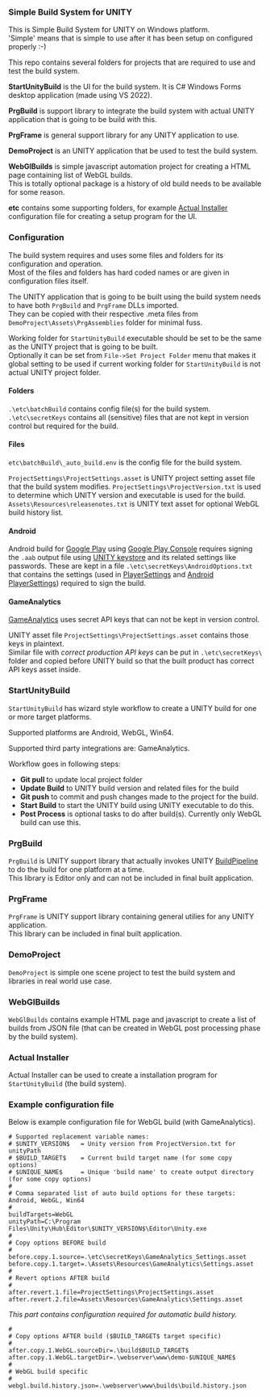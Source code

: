 ### Simple Build System for UNITY

This is Simple Build System for UNITY on Windows platform.  
'Simple' means that is simple to use after it has been setup on configured properly :-)

This repo contains several folders for projects that are required to use and test the build system.

**StartUnityBuild** is the UI for the build system. It is C# Windows Forms desktop application (made using VS 2022).

**PrgBuild** is support library to integrate the build system with actual UNITY application that is going to be build with this.

**PrgFrame** is general support library for any UNITY application to use.

**DemoProject** is an UNITY application that be used to test the build system.

**WebGlBuilds** is simple javascript automation project for creating a HTML page containing list of WebGL builds.  
This is totally optional package is a history of old build needs to be available for some reason.

**etc** contains some supporting folders, for example [Actual Installer](https://www.actualinstaller.com/) configuration file for creating a setup program for the UI.

### Configuration

The build system requires and uses some files and folders for its configuration and operation.  
Most of the files and folders has hard coded names or are given in configuration files itself.

The UNITY application that is going to be built using the build system needs to have both `PrgBuild` and `PrgFrame` DLLs imported.  
They can be copied with their respective .meta files from `DemoProject\Assets\PrgAssemblies` folder for minimal fuss.

Working folder for `StartUnityBuild` executable should be set to be the same as the UNITY project that is going to be built.  
Optionally it can be set from `File->Set Project Folder` menu that makes it global setting to be used if current working folder for `StartUnityBuild` is not actual UNITY project folder.

#### Folders

`.\etc\batchBuild` contains config file(s) for the build system.  
`.\etc\secretKeys` contains all (sensitive) files that are not kept in version control but required for the build.

#### Files

`etc\batchBuild\_auto_build.env` is the config file for the build system.

`ProjectSettings\ProjectSettings.asset` is UNITY project setting asset file that the build system modifies.
`ProjectSettings\ProjectVersion.txt` is used to determine which UNITY version and executable is used for the build.
`Assets\Resources\releasenotes.txt` is UNITY text asset for optional WebGL build history list.

#### Android

Android build for [Google Play](https://play.google.com/store/apps) using [Google Play Console](https://developer.android.com/distribute/console) requires signing the `.aab` output file using [UNITY keystore](https://docs.unity3d.com/Manual/android-keystore.html) and its related settings like passwords.
These are kept in a file `.\etc\secretKeys\AndroidOptions.txt` that contains the settings (used in [PlayerSettings](https://docs.unity3d.com/ScriptReference/PlayerSettings.html) 
and [Android PlayerSettings](https://docs.unity3d.com/ScriptReference/PlayerSettings.Android.html)) required to sign the build.

#### GameAnalytics

[GameAnalytics](https://gameanalytics.com/) uses secret API keys that can not be kept in version control.

UNITY asset file `ProjectSettings\ProjectSettings.asset` contains those keys in plaintext.  
Similar file with _correct production API keys_ can be put in `.\etc\secretKeys\` folder and copied before UNITY build so that the built product has correct API keys asset inside.

### StartUnityBuild

`StartUnityBuild` has wizard style workflow to create a UNITY build for one or more target platforms.

Supported platforms are Android, WebGL, Win64.

Supported third party integrations are: GameAnalytics.

Workflow goes in following steps:
* **Git pull** to update local project folder
* **Update Build** to UNITY build version and related files for the build
* **Git push** to commit and push changes made to the project for the build.
* **Start Build** to start the UNITY build using UNITY executable to do this.
* **Post Process** is optional tasks to do after build(s). Currently only WebGL build can use this.

### PrgBuild

`PrgBuild` is UNITY support library that actually invokes UNITY [BuildPipeline](https://docs.unity3d.com/ScriptReference/BuildPipeline.html) to do the build for one platform at a time.  
This library is Editor only and can not be included in final built application.

### PrgFrame

`PrgFrame` is UNITY support library containing general utilies for any UNITY application.  
This library can  be included in final built application.

### DemoProject

`DemoProject` is simple one scene project to test the build system and libraries in real world use case.

### WebGlBuilds

`WebGlBuilds` contains example HTML page and javascript to create a list of builds from JSON file (that can be created in WebGL post processing phase by the build system).

### Actual Installer

Actual Installer can be used to create a installation program for `StartUnityBuild` (the build system).

### Example configuration file

Below is example configuration file for WebGL build (with GameAnalytics).

```
# Supported replacement variable names:
# $UNITY_VERSION$   = Unity version from ProjectVersion.txt for unityPath
# $BUILD_TARGET$    = Current build target name (for some copy options)
# $UNIQUE_NAME$     = Unique 'build name' to create output directory (for some copy options)
#
# Comma separated list of auto build options for these targets: Android, WebGL, Win64
#
buildTargets=WebGL
unityPath=C:\Program Files\Unity\Hub\Editor\$UNITY_VERSION$\Editor\Unity.exe
#
# Copy options BEFORE build
#
before.copy.1.source=.\etc\secretKeys\GameAnalytics_Settings.asset
before.copy.1.target=.\Assets\Resources\GameAnalytics\Settings.asset
#
# Revert options AFTER build
#
after.revert.1.file=ProjectSettings\ProjectSettings.asset
after.revert.2.file=Assets\Resources\GameAnalytics\Settings.asset
```
_This part contains configuration required for automatic build history._
```
#
# Copy options AFTER build ($BUILD_TARGET$ target specific)
#
after.copy.1.WebGL.sourceDir=.\build$BUILD_TARGET$
after.copy.1.WebGL.targetDir=.\webserver\www\demo-$UNIQUE_NAME$
#
# WebGL build specific
#
webgl.build.history.json=.\webserver\www\builds\build.history.json
```
